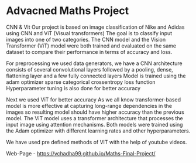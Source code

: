 # Advacned Maths Project

CNN & Vit Our project is based on image classification of Nike and Adidas using CNN and ViT (Visual transformers) The goal is to classify input images into one of two categories. The CNN model and the Vision Transformer (ViT) model were both trained and evaluated on the same dataset to compare their performance in terms of accuracy and loss.

For preprocessing we used data generators, we have a CNN architecture consists of several convolutional layers followed by a pooling, dense, flattening layer and a few fully connected layers Model is trained using the adam optimizer sparse categorical crossentropy loss function Hyperparameter tuning is also done for better accuracy

Next we used ViT for better accuracy As we all know transformer-based model is more effective at capturing long-range dependencies in the images so resulting model should have higher accuracy than the previous model. The ViT model uses a transformer architecture that processes the input image using attention mechanisms. Both models were trained using the Adam optimizer with different learning rates and other hyperparameters.

We have used pre defined methods of ViT with the help of youtube videos.

Web-Page - https://vchadha99.github.io/Maths-Final-Project/
